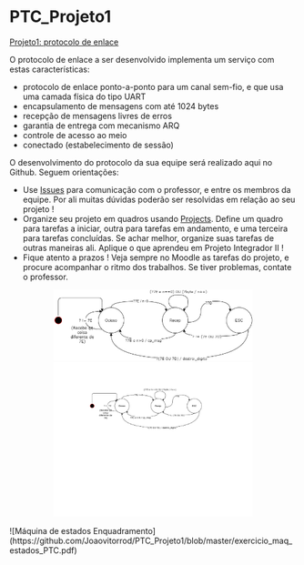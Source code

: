 # PTC_Projeto1
[Projeto1: protocolo de enlace](https://moodle.ifsc.edu.br/course/view.php?id=7422#section-3)


O protocolo de enlace a ser desenvolvido implementa um serviço com estas características:
* protocolo de enlace ponto-a-ponto para um canal sem-fio, e que usa uma camada física do tipo UART
* encapsulamento de mensagens com até 1024 bytes
* recepção de mensagens livres de erros
* garantia de entrega com mecanismo ARQ
* controle de acesso ao meio
* conectado (estabelecimento de sessão)

O desenvolvimento do protocolo da sua equipe será realizado aqui no Github. Seguem orientações:
* Use [Issues](issues) para comunicação com o professor, e entre os membros da equipe. Por ali muitas dúvidas poderão ser resolvidas em relação ao seu projeto !
* Organize seu projeto em quadros usando [Projects](projects). Define um quadro para tarefas a iniciar, outra para tarefas em andamento, e uma terceira para tarefas concluídas. Se achar melhor, organize suas tarefas de outras maneiras ali. Aplique o que aprendeu em Projeto Integrador II !
* Fique atento a prazos ! Veja sempre no Moodle as tarefas do projeto, e procure acompanhar o ritmo dos trabalhos. Se tiver problemas, contate o professor.

<p align="center">
  <img src="https://github.com/Joaovitorrod/PTC_Projeto1/blob/master/exercicio_maq_estados_PTC.png" width="350" title="Máquina de estados Enquadramento">
  <img src="https://github.com/Joaovitorrod/PTC_Projeto1/blob/master/exercicio_maq_estados_PTC.pdf" width="350" alt="accessibility text">
</p>
![Máquina de estados Enquadramento](https://github.com/Joaovitorrod/PTC_Projeto1/blob/master/exercicio_maq_estados_PTC.pdf)
